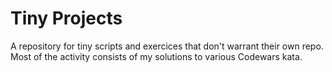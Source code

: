 # Tiny Projects
A repository for tiny scripts and exercices that don't warrant their own repo. Most of the activity consists of my solutions to various Codewars kata.
